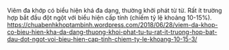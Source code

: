 Viêm đa khớp có biểu hiện khá đa dạng, thường khởi phát từ từ. Rất ít trường hợp bắt đầu đột ngột với biểu hiện cấp tính (chiếm tỷ lệ khoảng 10-15%).
https://chuabenhkhoptambinh.wordpress.com/2018/06/28/viem-da-khop-co-bieu-hien-kha-da-dang-thuong-khoi-phat-tu-tu-rat-it-truong-hop-bat-dau-dot-ngot-voi-bieu-hien-cap-tinh-chiem-ty-le-khoang-10-15-3/
